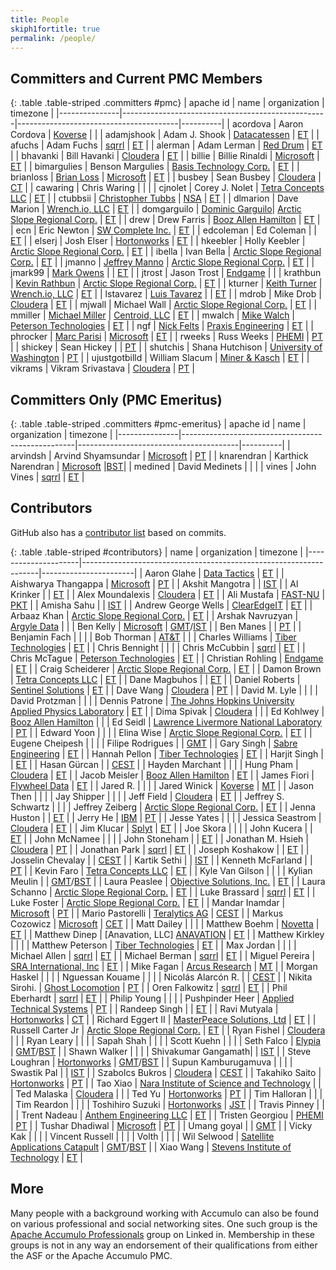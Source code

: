 ```yaml
---
title: People
skiph1fortitle: true
permalink: /people/
---
```


<script type="text/javascript">

// convert Apache IDs for committers into links to their Apache profile on people.apache.org
$(function() {
  $('table.committers tbody tr td:first-child').each(function(i, obj) {
    var apacheid = $(obj).text();
    $(obj).html('<a href="https://people.apache.org/phonebook.html?uid=' + apacheid + '">' + apacheid + '</a>');
  });
});

</script>

## Committers and Current PMC Members

{: .table .table-striped .committers #pmc}
| apache id     | name                                              | organization                           | timezone |
|---------------|---------------------------------------------------|----------------------------------------|----------|
| acordova      | Aaron Cordova                                     | [Koverse][KOVERSE]                     |          |
| adamjshook    | Adam J. Shook                                     | [Datacatessen][DATACATESS]             | [ET][ET] |
| afuchs        | Adam Fuchs                                        | [sqrrl][SQRRL]                         | [ET][ET] |
| alerman       | Adam Lerman                                       | [Red Drum][REDDRUM]                     | [ET][ET] |
| bhavanki      | Bill Havanki                                      | [Cloudera][CLOUDERA]                   | [ET][ET] |
| billie        | Billie Rinaldi                                    | [Microsoft][MICROSOFT]                 | [ET][ET] |
| bimargulies   | Benson Margulies                                  | [Basis Technology Corp.][BASISTECH]    | [ET][ET] |
| brianloss     | [Brian Loss](https://github.com/brianloss)        | [Microsoft][MICROSOFT]                 | [ET][ET] |
| busbey        | Sean Busbey                                       | [Cloudera][CLOUDERA]                   | [CT][CT] |
| cawaring      | Chris Waring                                      |                                        |          |
| cjnolet       | Corey J. Nolet                                    | [Tetra Concepts LLC][TETRA]            | [ET][ET] |
| ctubbsii      | [Christopher Tubbs](https://github.com/ctubbsii)  | [NSA][NSA]                             | [ET][ET] |
| dlmarion      | Dave Marion                                       | [Wrench.io, LLC][WRENCH]               | [ET][ET] |
| domgarguilo   | [Dominic Garguilo](https://github.com/DomGarguilo)| [Arctic Slope Regional Corp.][ASRC]    | [ET][ET] |
| drew          | Drew Farris                                       | [Booz Allen Hamilton][BOOZ]            | [ET][ET] |
| ecn           | Eric Newton                                       | [SW Complete Inc.][SWC]                | [ET][ET] |
| edcoleman     | Ed Coleman                                        |                                        | [ET][ET] |
| elserj        | Josh Elser                                        | [Hortonworks][HORTONWORKS]             | [ET][ET] |
| hkeebler      | Holly Keebler                                     | [Arctic Slope Regional Corp.][ASRC]    | [ET][ET] |
| ibella        | Ivan Bella                                        | [Arctic Slope Regional Corp.][ASRC]    | [ET][ET] |
| jmanno        | [Jeffrey Manno](https://github.com/Manno15)       | [Arctic Slope Regional Corp.][ASRC]    | [ET][ET] |
| jmark99       | [Mark Owens](https://github.com/jmark99)          |                                        | [ET][ET] |
| jtrost        | Jason Trost                                       | [Endgame][ENDGAME]                     |          |
| krathbun      | [Kevin Rathbun](https://github.com/kevinrr888)    | [Arctic Slope Regional Corp.][ASRC]    | [ET][ET] |
| kturner       | [Keith Turner](https://github.com/keith-turner)   | [Wrench.io, LLC][WRENCH]               | [ET][ET] |
| lstavarez     | [Luis Tavarez](https://github.com/lstav)          |                                        | [ET][ET] |
| mdrob         | Mike Drob                                         | [Cloudera][CLOUDERA]                   | [ET][ET] |
| mjwall        | Michael Wall                                      | [Arctic Slope Regional Corp.][ASRC]    | [ET][ET] |
| mmiller       | [Michael Miller](https://github.com/milleruntime) | [Centroid, LLC][CENTROID]              | [ET][ET] |
| mwalch        | [Mike Walch](https://github.com/mikewalch)        | [Peterson Technologies][PETERSON]      | [ET][ET] |
| ngf           | [Nick Felts](https://github.com/pircdef)          | [Praxis Engineering][PRAXIS]           | [ET][ET] |
| phrocker      | [Marc Parisi](https://github.com/phrocker/)       | [Microsoft][MICROSOFT]                 | [ET][ET] |
| rweeks        | Russ Weeks                                        | [PHEMI][PHEMI]                         | [PT][PT] |
| shickey       | Sean Hickey                                       |                                        | [PT][PT] |
| shutchis      | Shana Hutchison                                   | [University of Washington][UW]         | [PT][PT] |
| ujustgotbilld | William Slacum                                    | [Miner &amp; Kasch][MINERKASCH]        | [ET][ET] |
| vikrams       | Vikram Srivastava                                 | [Cloudera][CLOUDERA]                   | [PT][PT] |

## Committers Only (PMC Emeritus)

{: .table .table-striped .committers #pmc-emeritus}
| apache id     | name                                              | organization                           | timezone |
|---------------|---------------------------------------------------|----------------------------------------|----------|
| arvindsh      | Arvind Shyamsundar                                | [Microsoft][MICROSOFT]                 | [PT][PT] |
| knarendran    | Karthick Narendran                                | [Microsoft][MICROSOFT]                 |[BST][BST]|
| medined       | David Medinets                                    |                                        |          |
| vines         | John Vines                                        | [sqrrl][SQRRL]                         | [ET][ET] |

## Contributors

GitHub also has a [contributor list][github-contributors] based on commits.

{: .table .table-striped #contributors}
| name                | organization                                                      | timezone              |
|---------------------|-------------------------------------------------------------------|-----------------------|
| Aaron Glahe         | [Data Tactics][DATATACT]                                          | [ET][ET]              |
| Aishwarya Thangappa | [Microsoft][MICROSOFT]                                            | [PT][PT]              |
| Akshit Mangotra     |                                                                   | [IST][IST-India]      |
| Al Krinker          |                                                                   | [ET][ET]              |
| Alex Moundalexis    | [Cloudera][CLOUDERA]                                              | [ET][ET]              |
| Ali Mustafa         | [FAST-NU][FAST-NU]                                                | [PKT][PKT]            |
| Amisha Sahu         |                                                                   | [IST][IST-India]      |
| Andrew George Wells | [ClearEdgeIT][CLEAREDGE]                                          | [ET][ET]              |
| Arbaaz Khan         | [Arctic Slope Regional Corp.][ASRC]                               | [ET][ET]              |
| Arshak Navruzyan    | [Argyle Data][ARGYLE]                                             |                       |
| Ben Kelly           | [Microsoft][MICROSOFT]                                            | [GMT][GMT]/[IST][IST-Ireland] |
| Ben Manes           |                                                                   | [PT][PT]              |
| Benjamin Fach       |                                                                   |                       |
| Bob Thorman         | [AT&amp;T][ATT]                                                   |                       |
| Charles Williams    | [Tiber Technologies][TIBER]                                       | [ET][ET]              |
| Chris Bennight      |                                                                   |                       |
| Chris McCubbin      | [sqrrl][SQRRL]                                                    | [ET][ET]              |
| Chris McTague       | [Peterson Technologies][PETERSON]                                 | [ET][ET]              |
| Christian Rohling   | [Endgame][ENDGAME]                                                | [ET][ET]              |
| Craig Scheiderer    | [Arctic Slope Regional Corp.][ASRC]                               | [ET][ET]              |
| Damon Brown         | [Tetra Concepts LLC][TETRA]                                       | [ET][ET]              |
| Dane Magbuhos       |                                                                   | [ET][ET]              |
| Daniel Roberts      | [Sentinel Solutions][SENTINEL]                                    | [ET][ET]              |
| Dave Wang           | [Cloudera][CLOUDERA]                                              | [PT][PT]              |
| David M. Lyle       |                                                                   |                       |
| David Protzman      |                                                                   |                       |
| Dennis Patrone      | [The Johns Hopkins University Applied Physics Laboratory][JHUAPL] | [ET][ET]              |
| Dima Spivak         | [Cloudera][CLOUDERA]                                              |                       |
| Ed Kohlwey          | [Booz Allen Hamilton][BOOZ]                                       |                       |
| Ed Seidl            | [Lawrence Livermore National Laboratory][LLNL]                    | [PT][PT]              |
| Edward Yoon         |                                                                   |                       |
| Elina Wise          | [Arctic Slope Regional Corp.][ASRC]                               | [ET][ET]              |
| Eugene Cheipesh     |                                                                   |                       |
| Filipe Rodrigues    |                                                                   | [GMT][GMT]            |
| Gary Singh          | [Sabre Engineering][SABRE]                                        | [ET][ET]              |
| Hannah Pellon       | [Tiber Technologies][TIBER]                                       | [ET][ET]              |
| Harjit Singh        |                                                                   | [ET][ET]              |
| Hasan Gürcan        |                                                                   | [CEST][CEST]          |
| Hayden Marchant     |                                                                   |                       |
| Hung Pham           | [Cloudera][CLOUDERA]                                              | [ET][ET]              |
| Jacob Meisler       | [Booz Allen Hamilton][BOOZ]                                       | [ET][ET]              |
| James Fiori         | [Flywheel Data][FLYWHEEL]                                         | [ET][ET]              |
| Jared R.            |                                                                   |                       |
| Jared Winick        | [Koverse][KOVERSE]                                                | [MT][MT]              |
| Jason Then          |                                                                   |                       |
| Jay Shipper         |                                                                   |                       |
| Jeff Field          | [Cloudera][CLOUDERA]                                              | [ET][ET]              |
| Jeffrey S. Schwartz |                                                                   |                       |
| Jeffrey Zeiberg     | [Arctic Slope Regional Corp.][ASRC]                               | [ET][ET]              |
| Jenna Huston        |                                                                   | [ET][ET]              |
| Jerry He            | [IBM][IBM]                                                        | [PT][PT]              |
| Jesse Yates         |                                                                   |                       |
| Jessica Seastrom    | [Cloudera][CLOUDERA]                                              | [ET][ET]              |
| Jim Klucar          | [Splyt][SPLYT]                                                    | [ET][ET]              |
| Joe Skora           |                                                                   |                       |
| John Kucera         |                                                                   | [ET][ET]              |
| John McNamee        |                                                                   |                       |
| John Stoneham       |                                                                   | [ET][ET]              |
| Jonathan M. Hsieh   | [Cloudera][CLOUDERA]                                              | [PT][PT]              |
| Jonathan Park       | [sqrrl][SQRRL]                                                    | [ET][ET]              |
| Joseph Koshakow     |                                                                   | [ET][ET]              |
| Josselin Chevalay   |                                                                   | [CEST][CEST]          |
| Kartik Sethi        |                                                                   | [IST][IST-India]      |
| Kenneth McFarland   |                                                                   | [PT][PT]              |
| Kevin Faro          | [Tetra Concepts LLC][TETRA]                                       | [ET][ET]              |
| Kyle Van Gilson     |                                                                   |                       |
| Kylian Meulin       |                                                                   | [GMT][GMT]/[BST][BST] |
| Laura Peaslee       | [Objective Solutions, Inc.][OBJECTIVE]                            | [ET][ET]              |
| Laura Schanno       | [Arctic Slope Regional Corp.][ASRC]                               | [ET][ET]              |
| Luke Brassard       | [sqrrl][SQRRL]                                                    | [ET][ET]              |
| Luke Foster         | [Arctic Slope Regional Corp.][ASRC]                               | [ET][ET]              |
| Mandar Inamdar      | [Microsoft][MICROSOFT]                                            | [PT][PT]              |
| Mario Pastorelli    | [Teralytics AG][TERALYTICS]                                       | [CEST][CEST]          |
| Markus Cozowicz     | [Microsoft][MICROSOFT]                                            | [CET][CEST]           |
| Matt Dailey         |                                                                   |                       |
| Matthew Boehm       | [Novetta][NOVETTA]                                                | [ET][ET]              |
| Matthew Dinep       | [Anavation, LLC] [ANAVATION]                                      | [ET][ET]              |
| Matthew Kirkley     |                                                                   |                       |
| Matthew Peterson    | [Tiber Technologies][TIBER]                                       | [ET][ET]              |
| Max Jordan          |                                                                   |                       |
| Michael Allen       | [sqrrl][SQRRL]                                                    | [ET][ET]              |
| Michael Berman      | [sqrrl][SQRRL]                                                    | [ET][ET]              |
| Miguel Pereira      | [SRA International, Inc][SRA]                                     | [ET][ET]              |
| Mike Fagan          | [Arcus Research][ARCUS]                                           | [MT][MT]              |
| Morgan Haskel       |                                                                   |                       |
| Nguessan Kouame     |                                                                   |                       |
| Nicolás Alarcón R.  |                                                                   | [CEST][CEST]          |
| Nikita Sirohi.      | [Ghost Locomotion][GHOST]                                         | [PT][PT]              |
| Oren Falkowitz      | [sqrrl][SQRRL]                                                    | [ET][ET]              |
| Phil Eberhardt      | [sqrrl][SQRRL]                                                    | [ET][ET]              |
| Philip Young        |                                                                   |                       |
| Pushpinder Heer     | [Applied Technical Systems][ATSID]                                | [PT][PT]              |
| Randeep Singh       |                                                                   | [ET][ET]              |
| Ravi Mutyala        | [Hortonworks][HORTONWORKS]                                        | [CT][CT]              |
| Richard Eggert II   | [MasterPeace Solutions, Ltd][MASTERPEACE]                         | [ET][ET]              |
| Russell Carter Jr   | [Arctic Slope Regional Corp.][ASRC]                               | [ET][ET]              |
| Ryan Fishel         | [Cloudera][CLOUDERA]                                              |                       |
| Ryan Leary          |                                                                   |                       |
| Sapah Shah          |                                                                   |                       |
| Scott Kuehn         |                                                                   |                       |
| Seth Falco          | [Elypia][ELYPIA]                                                  | [GMT][GMT]/[BST][BST] |
| Shawn Walker        |                                                                   |                       |
| Shivakumar Gangamath|                                                                   | [IST][IST-India]      |
| Steve Loughran      | [Hortonworks][HORTONWORKS]                                        | [GMT][GMT]/[BST][BST] |
| Supun Kamburugamuva |                                                                   |                       |
| Swastik Pal         |                                                                   | [IST][IST-India]      |
| Szabolcs Bukros     | [Cloudera][CLOUDERA]                                              | [CEST][CEST]          |
| Takahiko Saito      | [Hortonworks][HORTONWORKS]                                        | [PT][PT]              |
| Tao Xiao            | [Nara Institute of Science and Technology][NAIST]                 |                       |
| Ted Malaska         | [Cloudera][CLOUDERA]                                              |                       |
| Ted Yu              | [Hortonworks][HORTONWORKS]                                        | [PT][PT]              |
| Tim Halloran        |                                                                   |                       |
| Tim Reardon         |                                                                   |                       |
| Toshihiro Suzuki    | [Hortonworks][HORTONWORKS]                                        | [JST][JST]            |
| Travis Pinney       |                                                                   |                       |
| Trent Nadeau        | [Anthem Engineering LLC][ANTHEMENG]                               | [ET][ET]              |
| Tristen Georgiou    | [PHEMI][PHEMI]                                                    | [PT][PT]              |
| Tushar Dhadiwal     | [Microsoft][MICROSOFT]                                            | [PT][PT]              |
| Umang goyal         |                                                                   | [GMT][GMT]            |
| Vicky Kak           |                                                                   |                       |
| Vincent Russell     |                                                                   |                       |
| Volth               |                                                                   |                       |
| Wil Selwood         | [Satellite Applications Catapult][SACAT]                          | [GMT][GMT]/[BST][BST] |
| Xiao Wang           | [Stevens Institute of Technology][SIT]                            | [ET][ET]              |

## More

Many people with a background working with Accumulo can also be found on
various professional and social networking sites. One such group is the [Apache
Accumulo Professionals][linkedin-group] group on Linked in. Membership in these
groups is not in any way an endorsement of their qualifications from either the
ASF or the Apache Accumulo PMC.

[linkedin-group]: https://www.linkedin.com/groups/4554913/
[github-contributors]: https://github.com/apache/accumulo/graphs/contributors
[ANAVATION]: https://www.anavationllc.com
[ANTHEMENG]: https://www.anthemengineering.com
[ARCUS]: http://www.arcus-research.com
[ARGYLE]: https://mavenir.com
[ASRC]: https://www.asrc.com
[ATSID]: https://www.atsid.com
[ATT]: https://www.att.com
[BASISTECH]: https://www.basistech.com
[BOOZ]: https://www.boozallen.com
[CENTROID]: http://www.centroid-llc.com
[CLEAREDGE]: http://clearedgeit.com
[CLOUDERA]: https://www.cloudera.com
[DATATACT]: https://www.data-tactics.com
[DATACATESS]: https://datacatessen.com
[ELYPIA]: https://elypia.org
[ENDGAME]: https://www.endgame.com
[FAST-NU]: https://nu.edu.pk/
[FLYWHEEL]: https://flywheeldata.com
[GHOST]: https://www.driveghost.com/
[HORTONWORKS]: https://hortonworks.com
[IBM]: https://www.ibm.com
[JHUAPL]: https://www.jhuapl.edu
[KOVERSE]: https://www.koverse.com
[LLNL]: https://www.llnl.gov
[MASTERPEACE]: https://www.masterpeaceltd.com
[MICROSOFT]: https://www.microsoft.com
[MINERKASCH]: https://minerkasch.com
[NAIST]: https://www.naist.jp
[NOVETTA]: https://www.novetta.com
[NSA]: https://www.nsa.gov
[OBJECTIVE]: http://www.objectivesolutions.com
[PETERSON]: https://www.ptech-llc.com
[PHEMI]: https://www.phemi.com
[PRAXIS]: https://www.praxiseng.com
[REDDRUM]: https://www.red-drum.com
[SABRE]: https://www.sabre-eng.com
[SACAT]: https://sa.catapult.org.uk
[SENTINEL]: https://sentinel-corp.com
[SIT]: https://www.stevens.edu
[SPLYT]: https://www.splyt.com
[SQRRL]: http://sqrrl.com
[SRA]: https://sra.com
[SWC]: http://swcomplete.com
[TERALYTICS]: https://www.teralytics.net
[TETRA]: http://www.tetraconcepts.com
[TIBER]: https://www.tibertechnologies.com
[UW]: https://www.washington.edu
[WAVE]: https://www.wavestrike.com
[WRENCH]: https://wrench.io
[BST]: https://www.timeanddate.com/time/zones/bst
[IST-Ireland]: https://www.timeanddate.com/time/zones/ist-ireland
[IST-India]: https://www.timeanddate.com/time/zones/ist
[CT]: https://www.timeanddate.com/time/zones/ct
[ET]: https://www.timeanddate.com/time/zones/et
[GMT]: https://www.timeanddate.com/time/zones/gmt
[JST]: https://www.timeanddate.com/time/zones/jst
[MT]: https://www.timeanddate.com/time/zones/mt
[PT]: https://www.timeanddate.com/time/zones/pt
[PKT]: https://www.timeanddate.com/time/zones/pkt
[CEST]: https://www.timeanddate.com/time/zones/cest
